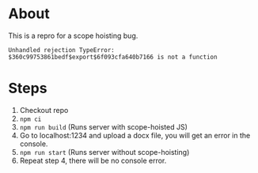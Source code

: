 # About
This is a repro for a scope hoisting bug.

```
Unhandled rejection TypeError: $360c99753861bedf$export$6f093cfa640b7166 is not a function
```

# Steps
1. Checkout repo
2. `npm ci`
3. `npm run build` (Runs server with scope-hoisted JS)
4. Go to localhost:1234 and upload a docx file, you will get an error in the console.
5. `npm run start` (Runs server without scope-hoisting)
6. Repeat step 4, there will be no console error.
